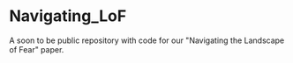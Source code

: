 # Navigating_LoF
A soon to be public repository with code for our "Navigating the Landscape of Fear" paper.
